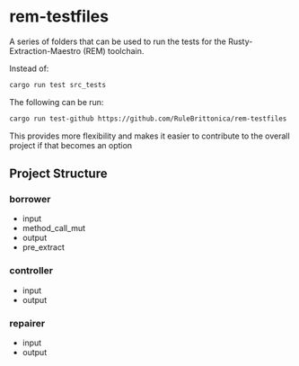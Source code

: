 # rem-testfiles

A series of folders that can be used to run the tests for the Rusty-Extraction-Maestro (REM) toolchain.

Instead of:

```bash
cargo run test src_tests
```

The following can be run:

```bash
cargo run test-github https://github.com/RuleBrittonica/rem-testfiles
```

This provides more flexibility and makes it easier to contribute to the overall project if that becomes an option

## Project Structure

### borrower

* input
* method_call_mut
* output
* pre_extract

### controller

* input
* output

### repairer

* input
* output
